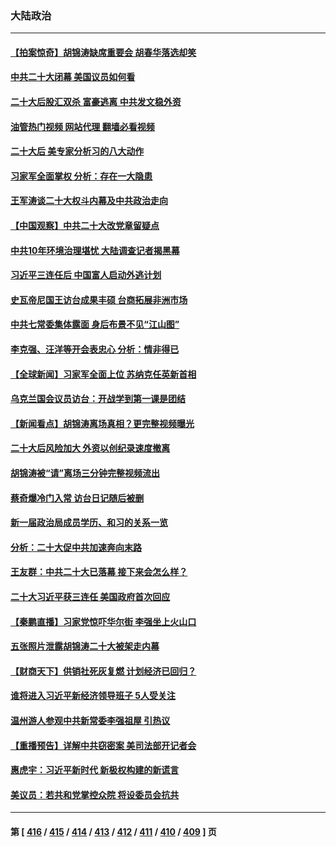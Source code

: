 ### 大陆政治
---
#### [【拍案惊奇】胡锦涛缺席重要会 胡春华落选却笑](../../pages/ncid277/n13852619.md?10260445) 
#### [中共二十大闭幕 美国议员如何看](../../pages/ncid277/n13852701.md?10260445) 
#### [二十大后股汇双杀 富豪逃离 中共发文稳外资](../../pages/ncid277/n13852474.md?10260445) 
#### [油管热门视频 网站代理 翻墙必看视频](http://132.145.103.77:81/youtube.html?10260445)
#### [二十大后 美专家分析习的八大动作](../../pages/ncid277/n13852651.md?10260445) 
#### [习家军全面掌权 分析：存在一大隐患](../../pages/ncid277/n13852543.md?10260445) 
#### [王军涛谈二十大权斗内幕及中共政治走向](../../pages/ncid277/n13852512.md?10260445) 
#### [【中国观察】中共二十大改党章留疑点](../../pages/ncid277/n13852377.md?10260445) 
#### [中共10年环境治理堪忧 大陆调查记者揭黑幕](../../pages/ncid277/n13852469.md?10260445) 
#### [习近平三连任后 中国富人启动外逃计划](../../pages/ncid277/n13852407.md?10260445) 
#### [史瓦帝尼国王访台成果丰硕 台商拓展非洲市场](../../pages/ncid277/n13852200.md?10260445) 
#### [中共七常委集体露面 身后布景不见“江山图”](../../pages/ncid277/n13852367.md?10260445) 
#### [李克强、汪洋等开会表忠心 分析：情非得已](../../pages/ncid277/n13852331.md?10260445) 
#### [【全球新闻】习家军全面上位 苏纳克任英新首相](../../pages/ncid277/n13852383.md?10260445) 
#### [乌克兰国会议员访台：开战学到第一课是团结](../../pages/ncid277/n13852308.md?10260445) 
#### [【新闻看点】胡锦涛离场真相？更完整视频曝光](../../pages/ncid277/n13851865.md?10260445) 
#### [二十大后风险加大 外资以创纪录速度撤离](../../pages/ncid277/n13852213.md?10260445) 
#### [胡锦涛被“请”离场三分钟完整视频流出](../../pages/ncid277/n13852163.md?10260445) 
#### [蔡奇爆冷门入常 访台日记随后被删](../../pages/ncid277/n13852198.md?10260445) 
#### [新一届政治局成员学历、和习的关系一览](../../pages/ncid277/n13852149.md?10260445) 
#### [分析：二十大促中共加速奔向末路](../../pages/ncid277/n13852110.md?10260445) 
#### [王友群：中共二十大已落幕 接下来会怎么样？](../../pages/ncid277/n13852000.md?10260445) 
#### [二十大习近平获三连任 美国政府首次回应](../../pages/ncid277/n13852054.md?10260445) 
#### [【秦鹏直播】习家党惊吓华尔街 李强坐上火山口](../../pages/ncid277/n13852079.md?10260445) 
#### [五张照片泄露胡锦涛二十大被架走内幕](../../pages/ncid277/n13851897.md?10260445) 
#### [【财商天下】供销社死灰复燃 计划经济已回归？](../../pages/ncid277/n13852039.md?10260445) 
#### [谁将进入习近平新经济领导班子 5人受关注](../../pages/ncid277/n13852035.md?10260445) 
#### [温州游人参观中共新常委李强祖屋 引热议](../../pages/ncid277/n13852057.md?10260445) 
#### [【重播预告】详解中共窃密案 美司法部开记者会](../../pages/ncid277/n13852027.md?10260445) 
#### [惠虎宇：习近平新时代 新极权构建的新谎言](../../pages/ncid277/n13852053.md?10260445) 
#### [美议员：若共和党掌控众院 将设委员会抗共](../../pages/ncid277/n13851884.md?10260445) 

---
#### 第 [ [416](./416.md?10260445) / [415](./415.md?10260445) / [414](./414.md?10260445) / [413](./413.md?10260445) / [412](./412.md?10260445) / [411](./411.md?10260445) / [410](./410.md?10260445) / [409](./409.md?10260445) ] 页
